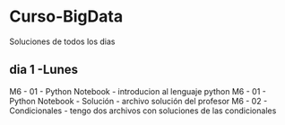 # Curso-BigData

Soluciones de todos los dias

## dia 1 -Lunes
M6 - 01 - Python Notebook                        - introducion al lenguaje python 
M6 - 01 - Python Notebook - Solución             - archivo solución del profesor
M6 - 02 - Condicionales                          - tengo dos archivos con soluciones de las condicionales
